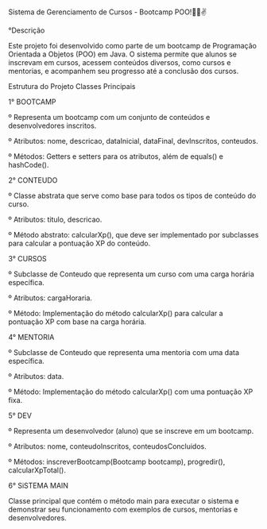 


Sistema de Gerenciamento de Cursos - Bootcamp POO!👀😎✌












°Descrição


Este projeto foi desenvolvido como parte de um bootcamp de Programação Orientada a Objetos (POO) em Java. O sistema permite que alunos se inscrevam em cursos, acessem conteúdos diversos, como cursos e mentorias, e acompanhem seu progresso até a conclusão dos cursos.


Estrutura do Projeto
Classes Principais


 1° BOOTCAMP

 
 
 

º Representa um bootcamp com um conjunto de conteúdos e desenvolvedores inscritos.

º Atributos: nome, descricao, dataInicial, dataFinal, devInscritos, conteudos.

º Métodos: Getters e setters para os atributos, além de equals() e hashCode().





2° CONTEUDO




º Classe abstrata que serve como base para todos os tipos de conteúdo do curso.

º Atributos: titulo, descricao.

º Método abstrato: calcularXp(), que deve ser implementado por subclasses para calcular a pontuação XP do conteúdo.





3° CURSOS




º Subclasse de Conteudo que representa um curso com uma carga horária específica.

º Atributos: cargaHoraria.

º Método: Implementação do método calcularXp() para calcular a pontuação XP com base na carga horária.




4° MENTORIA





º Subclasse de Conteudo que representa uma mentoria com uma data específica.

º Atributos: data.

º Método: Implementação do método calcularXp() com uma pontuação XP fixa.




 5° DEV

 
 
 

º Representa um desenvolvedor (aluno) que se inscreve em um bootcamp.

º Atributos: nome, conteudoInscritos, conteudosConcluidos.

 º Métodos: inscreverBootcamp(Bootcamp bootcamp), progredir(), calcularXpTotal().


 
 

 6° SiSTEMA MAIN
 
 
 

Classe principal que contém o método main para executar o sistema e demonstrar seu funcionamento com exemplos de cursos, mentorias e desenvolvedores.
